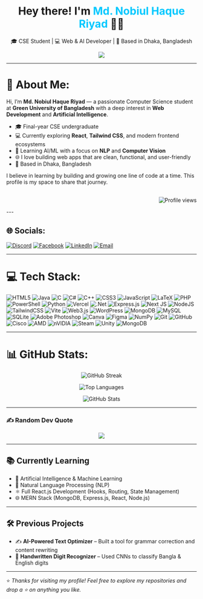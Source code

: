 <h1 align="center">Hey there! I'm <span style="color:#00C8FF;">Md. Nobiul Haque Riyad</span> 👨‍💻</h1>
<p align="center">🎓 CSE Student | 💻 Web & AI Developer | 📍 Based in Dhaka, Bangladesh</p>

<p align="center">
  <img src="https://readme-typing-svg.herokuapp.com?font=Fira+Code&size=22&pause=1000&color=00C8FF&center=true&vCenter=true&width=800&lines=👋+Hey+there%2C+Welcome+to+my+GitHub!;🚀+From+Full-Stack+to+AI%2C+Bringing+Ideas+to+Life;💡+Exploring+Web+Development%2C+AI%2C+and+Beyond;🌱+Always+Learning%2C+Always+Growing" />
</p>


---

# 💫 About Me:

Hi, I’m **Md. Nobiul Haque Riyad** — a passionate Computer Science student at **Green University of Bangladesh** with a deep interest in **Web Development** and **Artificial Intelligence**.

- 🎓 Final-year CSE undergraduate  
- 💻 Currently exploring **React**, **Tailwind CSS**, and modern frontend ecosystems  
- 🤖 Learning AI/ML with a focus on **NLP** and **Computer Vision**  
- 🌐 I love building web apps that are clean, functional, and user-friendly  
- 📍 Based in Dhaka, Bangladesh  

I believe in learning by building and growing one line of code at a time. This profile is my space to share that journey.
<br><br>

<!-- Profile Views -->
<p align="right">
  <img src="https://komarev.com/ghpvc/?username=nobiulhaque&label=Profile%20views&color=0e75b6&style=flat" alt="Profile views" />
</p>
---

## 🌐 Socials:
[![Discord](https://img.shields.io/badge/Discord-%237289DA.svg?logo=discord&logoColor=white)](https://discord.com/users/549629479635386378)
[![Facebook](https://img.shields.io/badge/Facebook-%231877F2.svg?logo=Facebook&logoColor=white)](https://www.facebook.com/md.riyad.240271)
[![LinkedIn](https://img.shields.io/badge/LinkedIn-%230077B5.svg?logo=linkedin&logoColor=white)](https://www.linkedin.com/in/md-nobiul-haque-riyad-52a215233)
[![Email](https://img.shields.io/badge/Email-D14836?logo=gmail&logoColor=white)](mailto:prome3heus@gmail.com)

---

# 💻 Tech Stack:
![HTML5](https://img.shields.io/badge/html5-%23E34F26.svg?style=for-the-badge&logo=html5&logoColor=white) ![Java](https://img.shields.io/badge/java-%23ED8B00.svg?style=for-the-badge&logo=openjdk&logoColor=white) ![C](https://img.shields.io/badge/c-%2300599C.svg?style=for-the-badge&logo=c&logoColor=white) ![C#](https://img.shields.io/badge/c%23-%23239120.svg?style=for-the-badge&logo=csharp&logoColor=white) ![C++](https://img.shields.io/badge/c++-%2300599C.svg?style=for-the-badge&logo=c%2B%2B&logoColor=white) ![CSS3](https://img.shields.io/badge/css3-%231572B6.svg?style=for-the-badge&logo=css3&logoColor=white) ![JavaScript](https://img.shields.io/badge/javascript-%23323330.svg?style=for-the-badge&logo=javascript&logoColor=%23F7DF1E) ![LaTeX](https://img.shields.io/badge/latex-%23008080.svg?style=for-the-badge&logo=latex&logoColor=white) ![PHP](https://img.shields.io/badge/php-%23777BB4.svg?style=for-the-badge&logo=php&logoColor=white) ![PowerShell](https://img.shields.io/badge/PowerShell-%235391FE.svg?style=for-the-badge&logo=powershell&logoColor=white) ![Python](https://img.shields.io/badge/python-3670A0?style=for-the-badge&logo=python&logoColor=ffdd54) ![Vercel](https://img.shields.io/badge/vercel-%23000000.svg?style=for-the-badge&logo=vercel&logoColor=white) ![.Net](https://img.shields.io/badge/.NET-5C2D91?style=for-the-badge&logo=.net&logoColor=white) ![Express.js](https://img.shields.io/badge/express.js-%23404d59.svg?style=for-the-badge&logo=express&logoColor=%2361DAFB) ![Next JS](https://img.shields.io/badge/Next-black?style=for-the-badge&logo=next.js&logoColor=white) ![NodeJS](https://img.shields.io/badge/node.js-6DA55F?style=for-the-badge&logo=node.js&logoColor=white) ![TailwindCSS](https://img.shields.io/badge/tailwindcss-%2338B2AC.svg?style=for-the-badge&logo=tailwind-css&logoColor=white) ![Vite](https://img.shields.io/badge/vite-%23646CFF.svg?style=for-the-badge&logo=vite&logoColor=white) ![Web3.js](https://img.shields.io/badge/web3.js-F16822?style=for-the-badge&logo=web3.js&logoColor=white) ![WordPress](https://img.shields.io/badge/WordPress-%23117AC9.svg?style=for-the-badge&logo=WordPress&logoColor=white) ![MongoDB](https://img.shields.io/badge/MongoDB-%234ea94b.svg?style=for-the-badge&logo=mongodb&logoColor=white) ![MySQL](https://img.shields.io/badge/mysql-4479A1.svg?style=for-the-badge&logo=mysql&logoColor=white) ![SQLite](https://img.shields.io/badge/sqlite-%2307405e.svg?style=for-the-badge&logo=sqlite&logoColor=white) ![Adobe Photoshop](https://img.shields.io/badge/adobe%20photoshop-%2331A8FF.svg?style=for-the-badge&logo=adobe%20photoshop&logoColor=white) ![Canva](https://img.shields.io/badge/Canva-%2300C4CC.svg?style=for-the-badge&logo=Canva&logoColor=white) ![Figma](https://img.shields.io/badge/figma-%23F24E1E.svg?style=for-the-badge&logo=figma&logoColor=white) ![NumPy](https://img.shields.io/badge/numpy-%23013243.svg?style=for-the-badge&logo=numpy&logoColor=white) ![Git](https://img.shields.io/badge/git-%23F05033.svg?style=for-the-badge&logo=git&logoColor=white) ![GitHub](https://img.shields.io/badge/github-%23121011.svg?style=for-the-badge&logo=github&logoColor=white) ![Cisco](https://img.shields.io/badge/cisco-%23049fd9.svg?style=for-the-badge&logo=cisco&logoColor=black) ![AMD](https://img.shields.io/badge/AMD-%23000000.svg?style=for-the-badge&logo=amd&logoColor=white) ![nVIDIA](https://img.shields.io/badge/nVIDIA-%2376B900.svg?style=for-the-badge&logo=nVIDIA&logoColor=white) ![Steam](https://img.shields.io/badge/steam-%23000000.svg?style=for-the-badge&logo=steam&logoColor=white) ![Unity](https://img.shields.io/badge/unity-%23000000.svg?style=for-the-badge&logo=unity&logoColor=white) ![MongoDB](https://img.shields.io/badge/MongoDB-%234ea94b.svg?style=for-the-badge&logo=mongodb&logoColor=white)

---

# 📊 GitHub Stats:
<p align="center">
  <img src="https://nirzak-streak-stats.vercel.app/?user=nobiulhaque&theme=dark&hide_border=false" alt="GitHub Streak" />
</p>

<p align="center">
  <img src="https://github-readme-stats.vercel.app/api/top-langs/?username=nobiulhaque&theme=dark&hide_border=false&layout=compact" alt="Top Languages" />
</p>

<p align="center">
  <img src="https://github-readme-stats.vercel.app/api?username=nobiulhaque&show_icons=true&theme=dark&hide_border=false&locale=en" alt="GitHub Stats" />
</p>





---

### ✍️ Random Dev Quote
<div align="center">
  <img src="https://quotes-github-readme.vercel.app/api?type=horizontal&theme=tokyonight" />
</div>

---

## 📚 Currently Learning

- 🤖 Artificial Intelligence & Machine Learning
- 🧠 Natural Language Processing (NLP)
- ⚛️ Full React.js Development (Hooks, Routing, State Management)
- 🌐 MERN Stack (MongoDB, Express.js, React, Node.js)

---

## 🛠️ Previous Projects

- ✍️ **AI-Powered Text Optimizer** – Built a tool for grammar correction and content rewriting
- 🔢 **Handwritten Digit Recognizer** – Used CNNs to classify Bangla & English digits

---

⭐ *Thanks for visiting my profile! Feel free to explore my repositories and drop a ⭐ on anything you like.*

